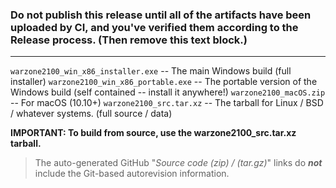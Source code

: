 ### Do not publish this release until all of the artifacts have been uploaded by CI, and you've verified them according to the Release process. (Then remove this text block.)
--------

`warzone2100_win_x86_installer.exe` -- The main Windows build (full installer)
`warzone2100_win_x86_portable.exe` -- The portable version of the Windows build (self contained -- install it anywhere!)
`warzone2100_macOS.zip`  -- For macOS (10.10+)
`warzone2100_src.tar.xz` -- The tarball for Linux / BSD / whatever systems. (full source / data)

**IMPORTANT: To build from source, use the warzone2100_src.tar.xz tarball.**
> The auto-generated GitHub "_Source code (zip) / (tar.gz)_" links do **_not_** include the Git-based autorevision information.
